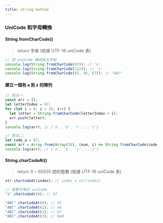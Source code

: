 ```yaml
---
title: string method
---
```


### UniCode 和字母轉換

#### String.fromCharCode()

> return 字串 (依據 UTF-16 uniCode 表)

```js
// 把 uniCode 轉成英文字母
console.log(String.fromCharCode(97)); // 'a'
console.log(String.fromCharCode(122)); // 'z'
console.log(String.fromCharCode(65, 66, 67)); // "ABC"
```

#### 建立一個有 a 到 z 的陣列

```js
// 寫法一:
const arr = [];
let letterIndex = 97;
for (let i = 0; i < 26; i++) {
  let letter = String.fromCharCode(letterIndex + i);
  arr.push(letter);
}
console.log(arr); // ['a', 'b', 'c',...'z']

// 寫法二:
let code_a = 97;
const arr = Array.from(Array(26), (num, i) => String.fromCharCode(code_a + i));
console.log(arr); // ['a', 'b', 'c',...'z']
```

#### String.charCodeAt()

> return 0 ~ 65535 間的整數 (依據 UTF-16 uniCode 表)

```js
str.charCodeAt(index); // index = str[index]
```

```js
// 查看字串的 uniCode
"a".charCodeAt(0); // 97

"ABC".charCodeAt(0); // 65
"ABC".charCodeAt(1); // 66
"ABC".charCodeAt(2); // 67
"ABC".charCodeAt(3); // NaN
```
